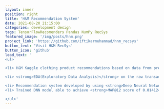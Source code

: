 ```yaml
---
layout: inner
position: right
title: 'H&M Recommendation System'
date: 2021-08-20 21:15:00
categories: development design
tags: TensorFlowRecomenders Pandas NumPy RecSys
featured_image: '/img/posts/hnm.png'
project_link: 'https://github.com/iftikarmuhammad/hnm_recsys'
button_text: 'Visit H&M RecSys'
button_icon: 'github'
lead_text: '
<ul>

<li> H&M Kaggle clothing product recommendations based on data from previous transactions, customer and product meta data. (<strong>32 million records of transaction</strong>)</li>

<li> <strong>EDA(Exploratory Data Analysis)</strong> on the raw transaction data used to decide how many data needed to solve cold start issue.</li>

<li> Recommendation system developed by using <strong>Deep Neural Network approach using two-tower DNN model (customer and article model)</strong>.</li>
<li> Trained DNN model able to achieve <strong>MAP@12 score of 0.01412</strong>. (Top 33%)

</ul>'
---
```

